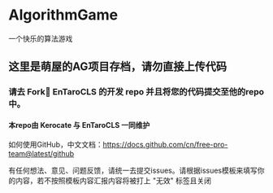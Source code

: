 # AlgorithmGame
一个快乐的算法游戏

## 这里是萌屋的AG项目存档，请勿直接上传代码

### 请去 Fork🍴 EnTaroCLS 的开发 repo 并且将您的代码提交至他的repo中。

#### 本repo由 Kerocate 与 EnTaroCLS 一同维护

如何使用GitHub，中文文档：https://docs.github.com/cn/free-pro-team@latest/github

有任何想法、意见、问题反馈，请统一去提交issues。请根据issues模板来填写你的内容，若不按照模板内容汇报内容将被打上 "无效" 标签且关闭
